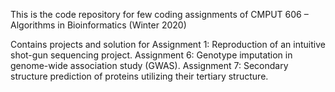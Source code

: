 This is the code repository for few coding assignments of CMPUT 606 – Algorithms in Bioinformatics (Winter 2020)

Contains projects and solution for 
Assignment 1: Reproduction of an intuitive shot-gun sequencing project.
Assignment 6: Genotype imputation in genome-wide association study (GWAS).
Assignment 7: Secondary structure prediction of proteins utilizing their tertiary structure.
